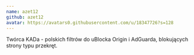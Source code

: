 ```yaml
---
name: azet12
github: azet12
avatar: https://avatars0.githubusercontent.com/u/18347726?s=128
---
```

Twórca KADa - polskich filtrów do uBlocka Origin i AdGuarda, blokujących strony typu przekręt.
